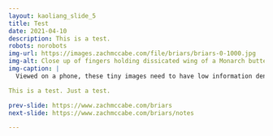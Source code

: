 ```yaml
---
layout: kaoliang_slide_5
title: Test
date: 2021-04-10
description: This is a test.
robots: norobots
img-url: https://images.zachmccabe.com/file/briars/briars-0-1000.jpg
img-alt: Close up of fingers holding dissicated wing of a Monarch butterfly at twilight
img-caption: |
  Viewed on a phone, these tiny images need to have low information density. I want a concise message and a composition that works at 600px 1:1.

This is a test. Just a test.

prev-slide: https://www.zachmccabe.com/briars
next-slide: https://www.zachmccabe.com/briars/notes

---
```


